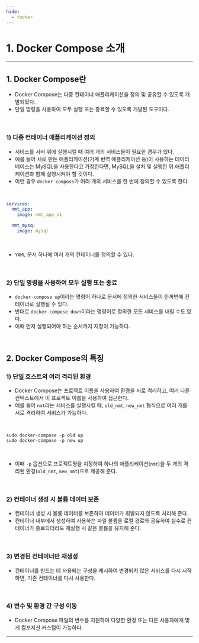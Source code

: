 ```yaml
---
hide:
  - footer
---
```


# 1. Docker Compose 소개

---

## 1. Docker Compose란

- Docker Compose는 다중 컨테이너 애플리케이션을 정의 및 공유할 수 있도록 개발되었다.
- 단일 명령을 사용하여 모두 실행 또는 종료할 수 있도록 개발된 도구이다.

<br/>

### 1) 다중 컨테이너 애플리케이션 정의

- 서비스를 서버 위에 실행시킬 때 여러 개의 서비스들이 필요한 경우가 있다.
- 예를 들어 새로 만든 애플리케이션(기계 번역 애플리케이션 등)이 사용하는 데이터베이스는 MySQL을 사용한다고 가정한다면, MySQL을 설치 및 실행한 뒤 애플리케이션과 함께 실행시켜야 할 것이다.
- 이런 경우 `docker-compose`가 여러 개의 서비스를 한 번에 정의할 수 있도록 한다.

<br/>

```yaml
services:
  nmt_app:
    image: nmt_app_v1

  nmt_mysq:
    image: mysql
```

<br/>

- `YAML` 문서 하나에 여러 개의 컨테이너를 정의할 수 있다.

<br/>

### 2) 단일 명령을 사용하여 모두 실행 또는 종료

- `docker-compose up`이라는 명령어 하나로 문서에 정의한 서비스들이 한꺼번에 컨테이너로 실행될 수 있다.
- 반대로 `docker-compose down`이라는 명령어로 정의한 모든 서비스를 내릴 수도 있다.
- 이때 먼저 실행되어야 하는 순서까지 지정이 가능하다.

<br/>

## 2. Docker Compose의 특징

### 1) 단일 호스트의 여러 격리된 환경

- Docker Compose는 프로젝트 이름을 사용하여 환경을 서로 격리하고, 여러 다른 컨텍스트에서 이 프로젝트 이름을 사용하여 접근한다.
- 예를 들어 `nmt`라는 서비스를 실행시킬 때, `old_nmt`, `new_nmt` 형식으로 여러 개를 서로 격리하여 서비스가 가능하다.

<br/>

```shell
sudo docker-compose -p old up
sudo docker-compose -p new up
```

<br/>

- 이때 `-p` 옵션으로 프로젝트명을 지정하여 하나의 애플리케이션(`nmt`)을 두 개의 격리된 환경(`old_nmt`, `new_nmt`)으로 제공해 준다.

<br/>

### 2) 컨테이너 생성 시 볼륨 데이터 보존

- 컨테이너 생성 시 볼륨 데이터를 보존하여 데이터가 휘발되지 않도록 처리해 준다.
- 컨테이너 내부에서 생성하여 사용하는 파일 볼륨을 로컬 경로와 공유하여 실수로 컨테이너가 종료되더라도 재실행 시 같은 볼륨을 유지해 준다.

<br/>

### 3) 변경된 컨테이너만 재생성

- 컨테이너를 만드는 데 사용되는 구성을 캐시하여 변경되지 않은 서비스를 다시 시작하면, 기존 컨테이너를 다시 사용한다.

<br/>

### 4) 변수 및 환경 간 구성 이동

- Docker Compose 파일의 변수를 지원하여 다양한 환경 또는 다른 사용자에게 맞게 컴포지션 커스텀이 가능하다.

---
